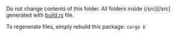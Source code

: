 Do not change contents of this folder.
All folders inside (/src)[/src] generated with [build.rs](build.rs) file.

To regenerate files, simply rebuild this package:
`cargo b`